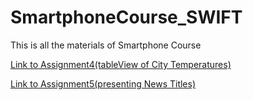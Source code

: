 # SmartphoneCourse_SWIFT
This is all the materials of Smartphone Course

[Link to Assignment4(tableView of City Temperatures)](https://github.com/ekiehuang/SmartphoneCourse_SWIFT/tree/main/Assignment4_CityTemperature_tableView)

[Link to Assignment5(presenting News Titles)](https://github.com/ekiehuang/SmartphoneCourse_SWIFT/tree/main/Assignment5_News)
